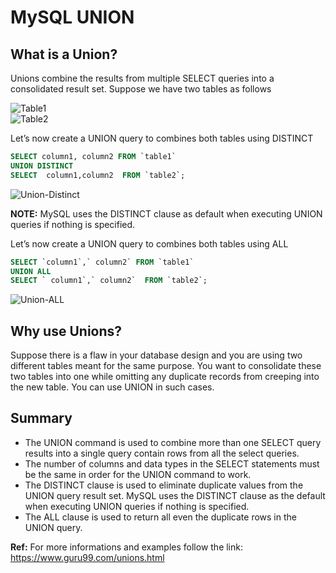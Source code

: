 # MySQL UNION

## What is a Union?

Unions combine the results from multiple SELECT queries into a consolidated result set. Suppose we have two tables as follows

<img src="https://www.guru99.com/images/Table1%281%29.png" title="Table1"><br>
<img src="https://www.guru99.com/images/Table2%281%29.png" title="Table2"><br>

Let’s now create a UNION query to combines both tables using DISTINCT

```sql
SELECT column1, column2 FROM `table1`
UNION DISTINCT
SELECT  column1,column2  FROM `table2`;
```

<img src="https://www.guru99.com/images/Table1UnionTable2Distinct.png" title="Union-Distinct">

**NOTE:** MySQL uses the DISTINCT clause as default when executing UNION queries if nothing is specified.

Let’s now create a UNION query to combines both tables using ALL

```sql
SELECT `column1`,` column2` FROM `table1`
UNION ALL
SELECT ` column1`,` column2`  FROM `table2`;
```

<img src="https://www.guru99.com/images/Table1UnionTable2ALL.png" title="Union-ALL"><br>

## Why use Unions?

Suppose there is a flaw in your database design and you are using two different tables meant for the same purpose. You want to consolidate these two tables into one while omitting any duplicate records from creeping into the new table. You can use UNION in such cases.

## Summary

- The UNION command is used to combine more than one SELECT query results into a single query contain rows from all the select queries.
- The number of columns and data types in the SELECT statements must be the same in order for the UNION command to work.
- The DISTINCT clause is used to eliminate duplicate values from the UNION query result set. MySQL uses the DISTINCT clause as the default when executing UNION queries if nothing is specified.
- The ALL clause is used to return all even the duplicate rows in the UNION query.

**Ref:** For more informations and examples follow the link: https://www.guru99.com/unions.html
